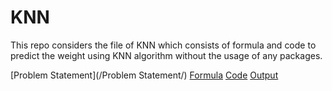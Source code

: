 # KNN

This repo considers the file of KNN which consists of formula and code to predict the weight using KNN algorithm without the
usage of any packages.

[Problem Statement](/Problem Statement/)
[Formula](/Formula/)
[Code](/Code/)
[Output](/Output/)
